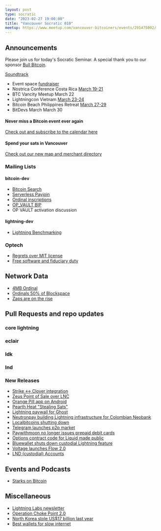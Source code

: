 ```yaml
---
layout: post
type: socratic
date: "2023-02-27 19:00:00"
title: "Vancouver Socratic 010"
meetup: https://www.meetup.com/vancouver-bitcoiners/events/291475002/
---
```


## Announcements

Please join us for today's Socratic Seminar. A special thank you to our sponsor [Bull Bitcoin](https://www.bullbitcoin.com/). 

[Soundtrack](https://radiofreefedi.net/)

- Event space [fundraiser](https://we.encrypt.cash/apps/2wj1R9PWGqtRsAE8Y1z3LKNA8VKV/crowdfund)
- Nostrica Conference Costa Rica [March 19-21](https://nostrica.com/)
- BTC Vancity Meetup March 22
- Lightningcon Vietnam [March 23-24](https://lightningcon.org/)
- Bitcoin Beach Philippines Retreat [March 27-29](https://pouch.ph/retreat2023)
- BitDevs March March 30

#### Never miss a Bitcoin event ever again

[Check out and subscribe to the calendar here](/calendar)

#### Spend your sats in Vancouver

[Check out our new map and merchant directory](/map)

### Mailing Lists

#### bitcoin-dev

- [Bitcoin Search](https://bitcoinsearch.xyz/)
- [Serverless Payjoin](https://lists.linuxfoundation.org/pipermail/bitcoin-dev/2023-January/021364.html)
- [Ordinal inscriptions](https://docs.ordinals.com/guides/inscriptions.html)
- [OP_VAULT BIP](https://github.com/jamesob/bips/blob/jamesob-23-02-opvault/bip-vaults.mediawiki)
- OP VAULT activation discussion

#### lightning-dev

- [Lightning Benchmarking](https://blog.getalby.com/lightning-benchmark/)

<!-- #### dlc-dev -->


### Optech

- [Regrets over MIT license](https://laanwj.github.io/2023/02/06/regrets.html)
- [Free software and fiduciary duty](https://lwn.net/SubscriberLink/922545/396155ec0b09b3bd/)

<!-- ### Bitcoinomics -->

## Network Data

- [4MB Ordinal](https://ordinals.com/inscription/0301e0480b374b32851a9462db29dc19fe830a7f7d7a88b81612b9d42099c0aei0)
- [Ordinals 50% of Blockspace](https://twitter.com/BitcoinPierre/status/1622744824896970753)
- [Zaps are on the rise](https://twitter.com/kerooke/status/1629174054618910720)

<!-- ## Research -->



<!-- ## InfoSec -->


## Pull Requests and repo updates

<!-- ### Bitcoin Core -->

<!-- ### rust-bitcoin -->

<!-- ### secp256k1 -->

<!-- ### secp256k1-zkp -->

<!-- ### BIPs -->

<!-- ### eclair -->

### core lightning

### eclair

### ldk

### lnd

<!-- ### rust-lightning -->


<!-- ### BOLTS -->

### New Releases

- [Strike <-> Clover integration](https://twitter.com/jackmallers/status/1618731420998049798)
- [Zeus Point of Sale over LNC](https://twitter.com/ZeusLN/status/1621180176796209152)
- [Orange Pill app on Android](https://twitter.com/orangepillapp/status/1616904746484498433)
- [Pearth Heat "Stealing Sats"](https://twitter.com/perthheat/status/1618853483133931521)
- [Lightning paywall for Ghost](https://twitter.com/martybent/status/1622747716563468295)
- [Neutronpay building Lightning infrastructure for Colombian Neobank](https://twitter.com/malcolm_weed/status/1623057213236588548)
- [Localbitcoins shutting down](https://twitter.com/localbitcoins/status/16236832231788625930)
- [Telegram launches p2p market](https://toninfo.substack.com/p/wallet-new-p2p-market)
- [Paywithmoon no longer issues prepaid debit cards](https://medium.com/paywithmoon/an-important-update-about-moon-visa-prepaid-cards-2e7f7c63ea18)
- [Options contract code for Liquid made public](https://github.com/elementsproject/options)
- [Bluewallet shuts down custodial Lightning feature](https://bluewallet.io/sunsetting-lndhub/)
- [Voltage launches Flow 2.0](https://twitter.com/gkrizek/status/1628440689456615424)
- [LND (custodial) Accounts](https://twitter.com/zeusln/status/1626630335902408704)

## Events and Podcasts

- [Starks on Bitcoin](https://www.youtube.com/watch?v=pStJqHrJhVs)

## Miscellaneous

- [Lightning Labs newsletter](https://lightninglabs.substack.com/p/signal-over-noise-how-emerging-markets)
- [Operation Choke Point 2.0](https://www.piratewires.com/p/crypto-choke-point)
- [North Korea stole US$17 billion last year](https://www.economist.com/asia/2023/02/22/north-korean-hackers-stole-a-record-17bn-of-crypto-last-year)
- [Best wallets for slow internet](https://bitcoinmagazine.com/culture/top-bitcoin-lightning-wallets-in-slow-internet)
